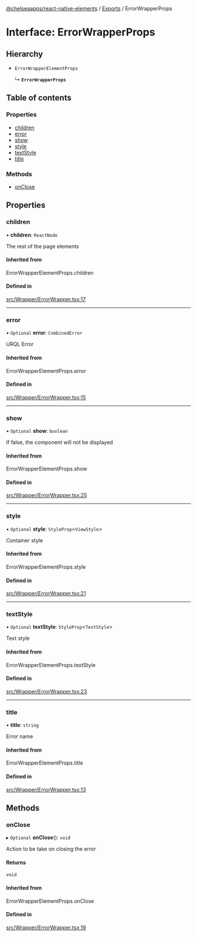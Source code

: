 [@chelseaapps/react-native-elements](../README.md) / [Exports](../modules.md) / ErrorWrapperProps

# Interface: ErrorWrapperProps

## Hierarchy

- `ErrorWrapperElementProps`

  ↳ **`ErrorWrapperProps`**

## Table of contents

### Properties

- [children](ErrorWrapperProps.md#children)
- [error](ErrorWrapperProps.md#error)
- [show](ErrorWrapperProps.md#show)
- [style](ErrorWrapperProps.md#style)
- [textStyle](ErrorWrapperProps.md#textstyle)
- [title](ErrorWrapperProps.md#title)

### Methods

- [onClose](ErrorWrapperProps.md#onclose)

## Properties

### children

• **children**: `ReactNode`

The rest of the page elements

#### Inherited from

ErrorWrapperElementProps.children

#### Defined in

[src/Wrapper/ErrorWrapper.tsx:17](https://github.com/chelsea-apps/react-native-elements/blob/19c284c/src/Wrapper/ErrorWrapper.tsx#L17)

___

### error

• `Optional` **error**: `CombinedError`

URQL Error

#### Inherited from

ErrorWrapperElementProps.error

#### Defined in

[src/Wrapper/ErrorWrapper.tsx:15](https://github.com/chelsea-apps/react-native-elements/blob/19c284c/src/Wrapper/ErrorWrapper.tsx#L15)

___

### show

• `Optional` **show**: `boolean`

If false, the component will not be displayed

#### Inherited from

ErrorWrapperElementProps.show

#### Defined in

[src/Wrapper/ErrorWrapper.tsx:25](https://github.com/chelsea-apps/react-native-elements/blob/19c284c/src/Wrapper/ErrorWrapper.tsx#L25)

___

### style

• `Optional` **style**: `StyleProp`<`ViewStyle`\>

Container style

#### Inherited from

ErrorWrapperElementProps.style

#### Defined in

[src/Wrapper/ErrorWrapper.tsx:21](https://github.com/chelsea-apps/react-native-elements/blob/19c284c/src/Wrapper/ErrorWrapper.tsx#L21)

___

### textStyle

• `Optional` **textStyle**: `StyleProp`<`TextStyle`\>

Text style

#### Inherited from

ErrorWrapperElementProps.textStyle

#### Defined in

[src/Wrapper/ErrorWrapper.tsx:23](https://github.com/chelsea-apps/react-native-elements/blob/19c284c/src/Wrapper/ErrorWrapper.tsx#L23)

___

### title

• **title**: `string`

Error name

#### Inherited from

ErrorWrapperElementProps.title

#### Defined in

[src/Wrapper/ErrorWrapper.tsx:13](https://github.com/chelsea-apps/react-native-elements/blob/19c284c/src/Wrapper/ErrorWrapper.tsx#L13)

## Methods

### onClose

▸ `Optional` **onClose**(): `void`

Action to be take on closing the error

#### Returns

`void`

#### Inherited from

ErrorWrapperElementProps.onClose

#### Defined in

[src/Wrapper/ErrorWrapper.tsx:19](https://github.com/chelsea-apps/react-native-elements/blob/19c284c/src/Wrapper/ErrorWrapper.tsx#L19)
